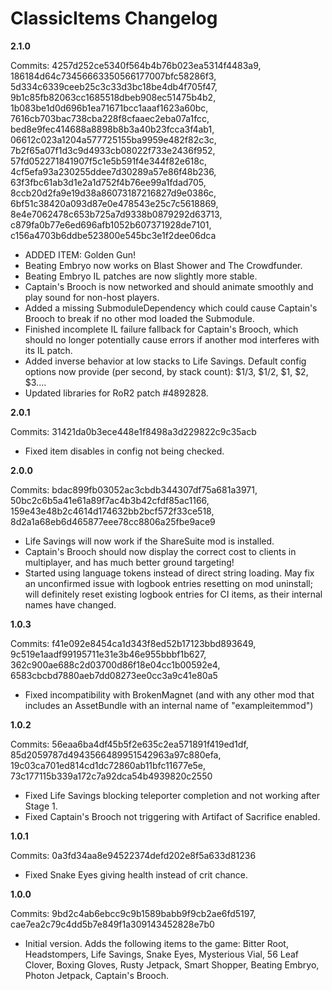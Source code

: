 ﻿# ClassicItems Changelog

**2.1.0**

Commits: 4257d252ce5340f564b4b76b023ea5314f4483a9, 186184d64c73456663350566177007bfc58286f3, 5d334c6339ceeb25c3c33d3bc18be4db4f705f47, 9b1c85fb82063cc1685518dbeb908ec51475b4b2, 1b083be1d0d696b1ea71671bcc1aaaf1623a60bc, 7616cb703bac738cba228f8cfaaec2eba07a1fcc, bed8e9fec414688a8898b8b3a40b23fcca3f4ab1, 06612c023a1204a577725155ba9959e482f82c3c, 7b2f65a07f1d3c9d4933cb08022f733e2436f952, 57fd052271841907f5c1e5b591f4e344f82e618c, 4cf5efa93a230255ddee7d30289a57e86f48b236, 63f3fbc61ab3d1e2a1d752f4b76ee99a1fdad705, 8ccb20d2fa9e19d38a86073187216827d9e0386c, 6bf51c38420a093d87e0e478543e25c7c5618869, 8e4e7062478c653b725a7d9338b0879292d63713, c879fa0b77e6ed696afb1052b607371928de7101, c156a4703b6ddbe523800e545bc3e1f2dee06dca

- ADDED ITEM: Golden Gun!
- Beating Embryo now works on Blast Shower and The Crowdfunder.
- Beating Embryo IL patches are now slightly more stable.
- Captain's Brooch is now networked and should animate smoothly and play sound for non-host players.
- Added a missing SubmoduleDependency which could cause Captain's Brooch to break if no other mod loaded the Submodule.
- Finished incomplete IL failure fallback for Captain's Brooch, which should no longer potentially cause errors if another mod interferes with its IL patch.
- Added inverse behavior at low stacks to Life Savings. Default config options now provide (per second, by stack count): $1/3, $1/2, $1, $2, $3....
- Updated libraries for RoR2 patch #4892828.

**2.0.1**

Commits: 31421da0b3ece448e1f8498a3d229822c9c35acb

- Fixed item disables in config not being checked.

**2.0.0**

Commits: bdac899fb03052ac3cbdb344307df75a681a3971, 50bc2c6b5a41e61a89f7ac4b3b42cfdf85ac1166, 159e43e48b2c4614d174632bb2bcf572f33ce518, 8d2a1a68eb6d465877eee78cc8806a25fbe9ace9

- Life Savings will now work if the ShareSuite mod is installed.
- Captain's Brooch should now display the correct cost to clients in multiplayer, and has much better ground targeting!
- Started using language tokens instead of direct string loading. May fix an unconfirmed issue with logbook entries resetting on mod uninstall; will definitely reset existing logbook entries for CI items, as their internal names have changed.

**1.0.3**

Commits: f41e092e8454ca1d343f8ed52b17123bbd893649, 9c519e1aadf99195711e31e3b46e955bbbf1b627, 362c900ae688c2d03700d86f18e04cc1b00592e4, 6583cbcbd7880aeb7dd08273ee0cc3a9c41e80a5

- Fixed incompatibility with BrokenMagnet (and with any other mod that includes an AssetBundle with an internal name of "exampleitemmod")

**1.0.2**

Commits: 56eaa6ba4df45b5f2e635c2ea571891f419ed1df, 85d2059787d4943566489951542963a97c880efa, 19c03ca701ed814cd1dc72860ab11bfc11677e5e, 73c177115b339a172c7a92dca54b4939820c2550

- Fixed Life Savings blocking teleporter completion and not working after Stage 1.
- Fixed Captain's Brooch not triggering with Artifact of Sacrifice enabled.

**1.0.1**

Commits: 0a3fd34aa8e94522374defd202e8f5a633d81236

- Fixed Snake Eyes giving health instead of crit chance.

**1.0.0**

Commits: 9bd2c4ab6ebcc9c9b1589babb9f9cb2ae6fd5197, cae7ea2c79c4dd5b7e849f1a309143452828e7b0

- Initial version. Adds the following items to the game: Bitter Root, Headstompers, Life Savings, Snake Eyes, Mysterious Vial, 56 Leaf Clover, Boxing Gloves, Rusty Jetpack, Smart Shopper, Beating Embryo, Photon Jetpack, Captain's Brooch.